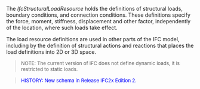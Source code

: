 The _IfcStructuralLoadResource_ holds the definitions of structural loads, boundary conditions, and connection conditions. These definitions specify the force, moment, stiffness, displacement and other factor, independently of the location, where such loads take effect.

The load resource definitions are used in other parts of the IFC model, including by the definition of structural actions and reactions that places the load definitions into 2D or 3D space.

> <font size="-1">NOTE: The current version of IFC does not
		define dynamic loads, it is restricted to static loads.</font>

> <font size="-1" color="#0000FF">HISTORY: New schema in Release
		IFC2x Edition 2.</font>
